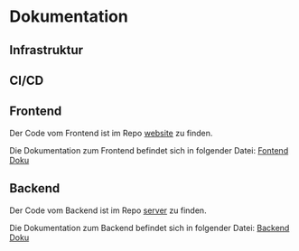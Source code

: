 # Dokumentation

## Infrastruktur

## CI/CD

## Frontend
Der Code vom Frontend ist im Repo [website](https://github.com/Cryp-Tour/website) zu finden.

Die Dokumentation zum Frontend befindet sich in folgender Datei: [Fontend Doku](/frontend/README.md)

## Backend
Der Code vom Backend ist im Repo [server](https://github.com/Cryp-Tour/server) zu finden.

Die Dokumentation zum Backend befindet sich in folgender Datei: [Backend Doku](/backend/README.md)
